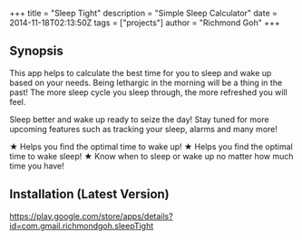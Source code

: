 +++
title = "Sleep Tight"
description = "Simple Sleep Calculator"
date = 2014-11-18T02:13:50Z
tags = ["projects"]
author = "Richmond Goh"
+++

## Synopsis

This app helps to calculate the best time for you to sleep and wake up based on your needs. Being lethargic in the morning will be a thing in the past! The more sleep cycle you sleep through, the more refreshed you will feel.

Sleep better and wake up ready to seize the day! Stay tuned for more upcoming features such as tracking your sleep, alarms and many more!

★ Helps you find the optimal time to wake up!
★ Helps you find the optimal time to wake sleep!
★ Know when to sleep or wake up no matter how much time you have!

## Installation (Latest Version)

https://play.google.com/store/apps/details?id=com.gmail.richmondgoh.sleepTight
